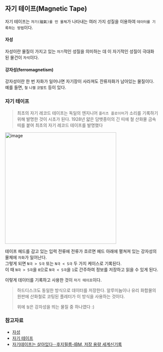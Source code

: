 ## 자기 테이프(Magnetic Tape)

자기 테이프는 `자기(磁氣)를 띤 물체`가 나타내는 여러 가지 성질을 이용하여 `데이터를 기록하는 방법`이다.

#### 자성

자성이란 물질이 가지고 있는 `자기`적인 성질을 의미하는 데 이 자기적인 성질이 극대화 된 물건이 `자석`이다.

#### 강자성(ferromagnetism)
강자성이란 한 번 자화가 일어나면 자기장이 사라져도 잔류자화가 남아있는 물질이다.   
예를 들면, `철` `니켈` `코발트` 등이 있다.

### 자기 테이프
> 최초의 자기 레코드 테이프는 독일의 엔지니어 `플리츠 플로이머`가 소리를 기록하기 위해 발명한 것이 시초가 된다.
> 1928년 얇은 담뱃종이의 긴 띠에 철 산화물 금속 띠를 붙여 최초의 자기 레코드 테이프를 발명했다

<img width="365" alt="image" src="https://github.com/PracticeEveryday/cs/assets/97580759/b1256c4e-ca15-4411-b731-f866b3710264">

테이프 헤드를 감고 있는 입력 전류에 전류가 흐르면 헤드 아래에 펼쳐져 있는 강자성의 물체에 `자화`가 일어난다.   
그렇게 되면 `N극 > S극` 또는 `N극 < S극` 두 가지 케이스로 기록된다.   
이 때 `N극 > S극`을 `0`으로 `N극 < S극`을 `1`로 간주하여 정보를 저장하고 읽을 수 있게 된다.

이렇게 데이터를 기록하고 사용한 것이 `자기 테이프`이다.

> 하드디스크도 동일한 방식으로 데이터를 저장한다.
> 알루미늄이나 유리 화합물의 원판에 산화철로 코팅된 플레터가 이 방식을 사용하는 것이다.
> 
> 위에 `철`은 강자성을 띄는 물질 중 하나였다 :) 

### 참고자료
- [자성](https://namu.wiki/w/%EC%9E%90%EC%84%B1(%EB%AC%BC%EB%A6%AC%ED%95%99))
- [자기 테이프](https://ko.wikipedia.org/wiki/%EC%9E%90%EA%B8%B0_%ED%85%8C%EC%9D%B4%ED%94%84)
- [자기테이프는 살아있다···후지필름-IBM, 저장 용량 세계신기록](https://m.post.naver.com/viewer/postView.nhn?volumeNo=30273241&memberNo=50802324&searchKeyword=%ED%85%8C%EC%9D%B4%ED%94%84&searchRank=91)